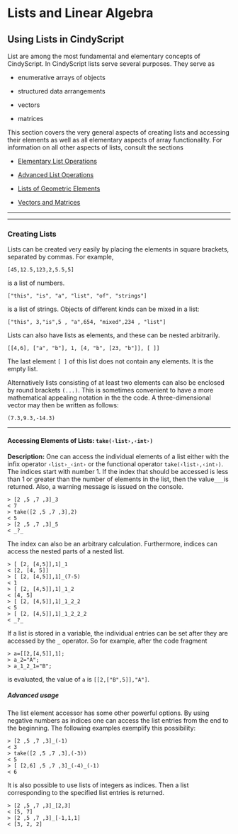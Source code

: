# Lists and Linear Algebra

##  Using Lists in CindyScript

List are among the most fundamental and elementary concepts of CindyScript.
In CindyScript lists serve several purposes.
They serve as

*  enumerative arrays of objects

*  structured data arrangements

*  vectors

*  matrices

This section covers the very general aspects of creating lists and accessing their elements as well as all elementary aspects of array functionality.
For information on all other aspects of lists, consult the sections

*  [Elementary List Operations](Elementary_List_Operations)

*  [Advanced List Operations](Advanced_List_Operations)

*  [Lists of Geometric Elements](Lists_of_Geometric_Elements)

*  [Vectors and Matrices](Vectors_and_Matrices)

------

------

###  Creating Lists

Lists can be created very easily by placing the elements in square brackets, separated by commas.
For example,

`[45,12.5,123,2,5.5,5]`

is a list of numbers.

`["this", "is", "a", "list", "of", "strings"]`

is a list of strings.
Objects of different kinds can be mixed in a list:

`["this", 3,"is",5 , "a",654, "mixed",234 , "list"]`

Lists can also have lists as elements, and these can be nested arbitrarily.

`[[4,6], ["a", "b"], 1, [4, "b", [23, "b"]], [ ]]`

The last element `[ ]` of this list does not contain any elements.
It is the empty list.

Alternatively lists consisting of at least two elements can also be enclosed by round brackets `(...)`.
This is sometimes convenient to have a more mathematical appealing notation in the the code.
A three-dimensional vector may then be written as follows:

`(7.3,9.3,-14.3)`

------

#### Accessing Elements of Lists: `take(‹list›,‹int›)`

**Description:**
One can access the individual elements of a list either with the infix operator `‹list›_‹int›` or the functional operator `take(‹list›,‹int›)`.
The indices start with number 1.
If the index that should be accessed is less than 1 or greater than the number of elements in the list, then the value`___`is returned.
Also, a warning message is issued on the console.

    > [2 ,5 ,7 ,3]_3
    < 7
    > take([2 ,5 ,7 ,3],2)
    < 5
    > [2 ,5 ,7 ,3]_5
    < _?_

The index can also be an arbitrary calculation.
Furthermore, indices can access the nested parts of a nested list.

    > [ [2, [4,5]],1]_1
    < [2, [4, 5]]
    > [ [2, [4,5]],1]_(7-5)
    < 1
    > [ [2, [4,5]],1]_1_2
    < [4, 5]
    > [ [2, [4,5]],1]_1_2_2
    < 5
    > [ [2, [4,5]],1]_1_2_2_2
    < _?_

If a list is stored in a variable, the individual entries can be set after they are accessed by the `_` operator.
So for example, after the code fragment

    > a=[[2,[4,5]],1];
    > a_2="A";
    > a_1_2_1="B";

is evaluated, the value of `a` is `[[2,["B",5]],"A"]`.

#####  Advanced usage

The list element accessor has some other powerful options.
By using negative numbers as indices one can access the list entries from the end to the beginning.
The following examples exemplify this possibility:

    > [2 ,5 ,7 ,3]_(-1)
    < 3
    > take([2 ,5 ,7 ,3],(-3))
    < 5
    > [ [2,6] ,5 ,7 ,3]_(-4)_(-1)
    < 6

It is also possible to use lists of integers as indices.
Then a list corresponding to the specified list entries is returned.

    > [2 ,5 ,7 ,3]_[2,3]
    < [5, 7]
    > [2 ,5 ,7 ,3]_[-1,1,1]
    < [3, 2, 2]
